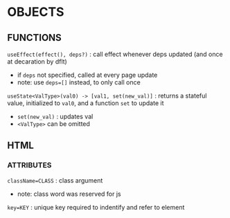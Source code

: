 # OBJECTS

## FUNCTIONS
`useEffect(effect(), deps?)` : call effect whenever deps updated (and once at decaration by dflt)  
*	if `deps` not specified, called at every page update  
*	note: use `deps=[]` instead, to only call once  

`useState<ValType>(val0) -> [val1, set(new_val)]` : returns a stateful value, initialized to `val0`, and a function `set` to update it  
*	`set(new_val)` : updates val  
*	`<ValType>` can be omitted  

## HTML
### ATTRIBUTES
`className=CLASS` : class argument  
*	note: class word was reserved for js  

`key=KEY` : unique key required to indentify and refer to element  

